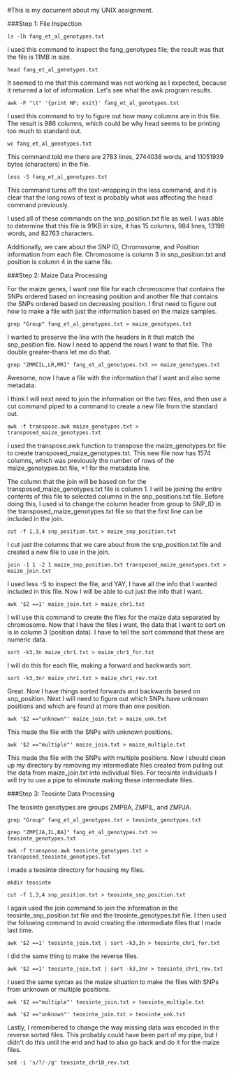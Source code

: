 #This is my document about my UNIX assignment.


###Step 1: File Inspection


```
ls -lh fang_et_al_genotypes.txt
```

I used this command to inspect the fang_genotypes file; the result was that the file is 11MB in size.

```
head fang_et_al_genotypes.txt
```

It seemed to me that this command was not working as I expected, because it returned a lot of information. Let's see what the awk program results.

```
awk -F "\t" '{print NF; exit}' fang_et_al_genotypes.txt 
```

I used this command to try to figure out how many columns are in this file. The result is 986 columns, which could be why head seems to be printing too much to standard out.

```
wc fang_et_al_genotypes.txt
```

This command told me there are 2783 lines,  2744038 words, and 11051939 bytes (characters) in the file.

```
less -S fang_et_al_genotypes.txt
```

This command turns off the text-wrapping in the less command, and it is clear that the long rows of text is probably what was affecting the head command previously.

I used all of these commands on the snp_position.txt file as well. I was able to determine that this file is 91KB in size, it has 15 columns, 984 lines, 13198 words, and 82763 characters. 

Additionally, we care about the SNP ID, Chromosome, and Position information from each file. Chromosome is column 3 in snp_position.txt and position is column 4 in the same file.

###Step 2: Maize Data Processing

For the maize genes, I want one file for each chromosome that contains the SNPs ordered based on increasing position and another file that contains the SNPs ordered based on decreasing position. I first need to figure out how to make a file with just the information based on the maize samples.

```
grep "Group" fang_et_al_genotypes.txt > maize_genotypes.txt 
```

I wanted to preserve the line with the headers in it that match the snp_position file. Now I need to append the rows I want to that file. The double greater-thans let me do that.


```
grep "ZMM[IL,LR,MR]" fang_et_al_genotypes.txt >> maize_genotypes.txt
```

Awesome, now I have a file with the information that I want and also some metadata.

I think I will next need to join the information on the two files, and then use a cut command piped to a command to create a new file from the standard out.

```
awk -f transpose.awk maize_genotypes.txt > transposed_maize_genotypes.txt
```

I used the transpose.awk function to transpose the maize\_genotypes.txt file to create transposed\_maize_genotypes.txt. This new file now has 1574 columns, which was previously the number of rows of the maize\_genotypes.txt file, +1 for the metadata line.

The column that the join will be based on for the transposed\_maize\_genotypes.txt file is column 1. I will be joining the entire contents of this file to selected columns in the snp\_positions.txt file. Before doing this, I used vi to change the column header from group to SNP\_ID in the transposed\_maize\_genotypes.txt file so that the first line can be included in the join.

```
cut -f 1,3,4 snp_position.txt > maize_snp_position.txt
```

I cut just the columns that we care about from the snp\_position.txt file and created a new file to use in the join.

```
join -1 1 -2 1 maize_snp_position.txt transposed_maize_genotypes.txt > maize_join.txt
```

I used less -S to inspect the file, and YAY, I have all the info that I wanted included in this file. Now I will be able to cut just the info that I want.

```
awk '$2 ==1' maize_join.txt > maize_chr1.txt
```

I will use this command to create the files for the maize data separated by chromosome. Now that I have the files i want, the data that I want to sort on is in column 3 (position data). I have to tell the sort command that these are numeric data.

```
sort -k3,3n maize_chr1.txt > maize_chr1_for.txt
```

I will do this for each file, making a forward and backwards sort.

```
sort -k3,3nr maize_chr1.txt > maize_chr1_rev.txt
```

Great. Now I have things sorted forwards and backwards based on snp\_position. Next I will need to figure out which SNPs have unknown positions and which are found at more than one position.

```
awk '$2 =="unknown"' maize_join.txt > maize_unk.txt
```

This made the file with the SNPs with unknown positions.

```
awk '$2 =="multiple"' maize_join.txt > maize_multiple.txt
```

This made the file with the SNPs with multiple positions. Now I should clean up my directory by removing my intermediate files created from pulling out the data from maize\_join.txt into individual files. For teosinte individuals I will try to use a pipe to eliminate making these intermediate files.

###Step 3: Teosinte Data Processing

The teosinte genotypes are groups ZMPBA, ZMPIL, and ZMPJA.

```
grep "Group" fang_et_al_genotypes.txt > teosinte_genotypes.txt
```

```
grep "ZMP[JA,IL,BA]" fang_et_al_genotypes.txt >> teosinte_genotypes.txt
```


```
awk -f transpose.awk teosinte_genotypes.txt > transposed_teosinte_genotypes.txt
```


I made a teosinte directory for housing my files.

```
mkdir teosinte
```

```
cut -f 1,3,4 snp_position.txt > teosinte_snp_position.txt
```

I again used the join command to join the information in the teosinte\_snp\_position.txt file and the teosinte\_genotypes.txt file. I then used the following command to avoid creating the intermediate files that I made last time.

```
awk '$2 ==1' teosinte_join.txt | sort -k3,3n > teosinte_chr1_for.txt
```

I did the same thing to make the reverse files.

```
awk '$2 ==1' teosinte_join.txt | sort -k3,3nr > teosinte_chr1_rev.txt
```

I used the same syntax as the maize situation to make the files with SNPs from unknown or multiple positions.

```
awk '$2 =="multiple"' teosinte_join.txt > teosinte_multiple.txt
```

```
awk '$2 =="unknown"' teosinte_join.txt > teosinte_unk.txt
```

Lastly, I remembered to change the way missing data was encoded in the reverse sorted files. This probably could have been part of my pipe, but I didn't do this until the end and had to also go back and do it for the maize files.

```
sed -i 's/?/-/g' teosinte_chr10_rev.txt
```

